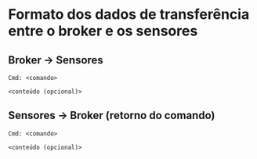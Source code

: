 # Formato dos dados de transferência entre o broker e os sensores

## Broker -> Sensores

```text
Cmd: <comando>

<conteúdo (opcional)>
```

## Sensores -> Broker (retorno do comando)

```text
Cmd: <comando>

<conteúdo (opcional)>
```